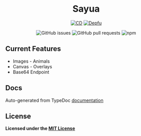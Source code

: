 <div align="center">

# Sayua

[![CD](https://github.com/hidden-umbrella/sayua/actions/workflows/CD.yml/badge.svg)](https://github.com/hidden-umbrella/sayua/actions/workflows/CD.yml)
[![Depfu](https://badges.depfu.com/badges/4e0c847e5664cb62cd52d4a88b3ec28e/count.svg)](https://badges.depfu.com/github/hidden-umbrella/sayua?project_id=28962)

![GitHub issues](https://img.shields.io/github/issues-raw/hidden-umbrella/sayua)
![GitHub pull requests](https://img.shields.io/github/issues-pr/hidden-umbrella/sayua)
![npm](https://img.shields.io/npm/v/sayua?color=cornflowerblue&label=sayua&logo=npm&style=for-the-badge)

</div>

## Current Features

- Images - Animals
- Canvas - Overlays
- Base64 Endpoint

## Docs

Auto-generated from TypeDoc [documentation](https://hidden-umbrella.github.io/sayua/)

## License

**Licensed under the [MIT License](https://github.com/hidden-umbrella/template/blob/main/LICENSE)**
